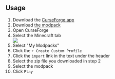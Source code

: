 ## Usage
<ol>
  <li>Download the <a href="https://www.curseforge.com/download/app">CurseForge app</a></li>
  <li>Download <a href="https://drive.google.com/file/d/1H5STSdLaAnqypPtciCRE5_qIliyNJTy8/view?usp=sharing">the modpack</a></li>
  <li>Open CurseForge</li>
  <li>Select the Minecraft tab</li>
  <img src="https://github.com/aerlingsson/MinecraftPrivateModPackUpdater/assets/34278730/c03eed13-457f-48a3-b7f8-4f83cb1f6824">
  <li>Select "My Modpacks"</li>
  <li>Click the <code>+ Create Custom Profile</code></li>
  <li>Click the <code>import</code> link in the text under the header</li>
  <li>Select the zip file you downloaded in step 2</li>
  <li>Select the modpack</li>
  <li>Click <code>Play</code></li>
</ol>
